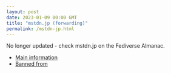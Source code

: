 ```yaml
---
layout: post
date: 2023-01-09 00:00 GMT
title: "mstdn.jp (forwarding)"
permalink: /mstdn-jp.html
---
```


No longer updated - check mstdn.jp on the Fediverse Almanac.

* [Main information](https://www.fediversealmanac.com/api/v1/instances/mstdn.jp)
* [Banned from](https://www.fediversealmanac.com/api/v1/instances/mstdn.jp/banned_from)

